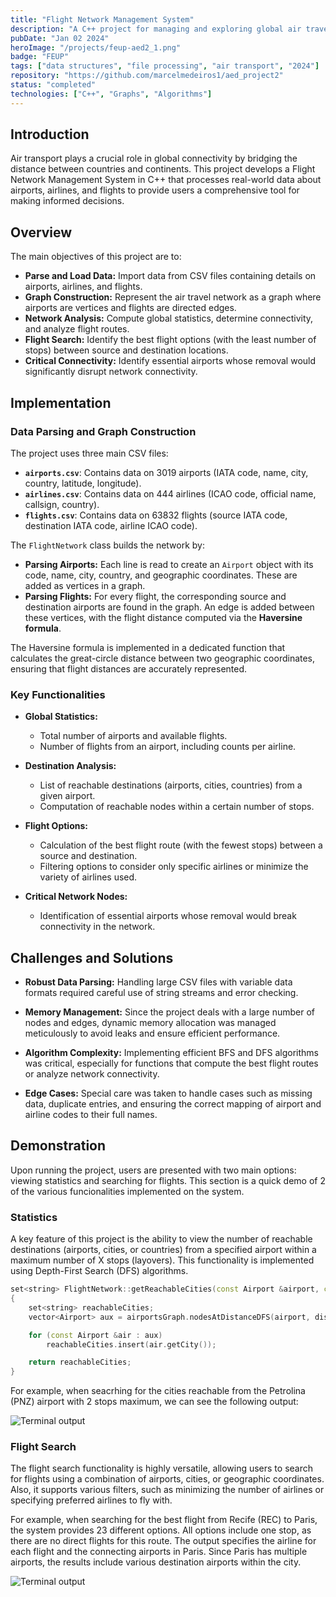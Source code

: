 ```yaml
---
title: "Flight Network Management System"
description: "A C++ project for managing and exploring global air travel networks using graph data structures, enabling flight search, network statistics, and connectivity analysis."
pubDate: "Jan 02 2024"
heroImage: "/projects/feup-aed2_1.png"
badge: "FEUP"
tags: ["data structures", "file processing", "air transport", "2024"]
repository: "https://github.com/marcelmedeiros1/aed_project2"
status: "completed"
technologies: ["C++", "Graphs", "Algorithms"]
---
```


## Introduction

Air transport plays a crucial role in global connectivity by bridging the distance between countries and continents. This project develops a Flight Network Management System in C++ that processes real-world data about airports, airlines, and flights to provide users a comprehensive tool for making informed decisions.

## Overview

The main objectives of this project are to:

- **Parse and Load Data:** Import data from CSV files containing details on airports, airlines, and flights.
- **Graph Construction:** Represent the air travel network as a graph where airports are vertices and flights are directed edges.
- **Network Analysis:** Compute global statistics, determine connectivity, and analyze flight routes.
- **Flight Search:** Identify the best flight options (with the least number of stops) between source and destination locations.
- **Critical Connectivity:** Identify essential airports whose removal would significantly disrupt network connectivity.

## Implementation

### Data Parsing and Graph Construction

The project uses three main CSV files:

- **`airports.csv`**: Contains data on 3019 airports (IATA code, name, city, country, latitude, longitude).
- **`airlines.csv`**: Contains data on 444 airlines (ICAO code, official name, callsign, country).
- **`flights.csv`**: Contains data on 63832 flights (source IATA code, destination IATA code, airline ICAO code).

The `FlightNetwork` class builds the network by:

- **Parsing Airports:** Each line is read to create an `Airport` object with its code, name, city, country, and geographic coordinates. These are added as vertices in a graph.
- **Parsing Flights:** For every flight, the corresponding source and destination airports are found in the graph. An edge is added between these vertices, with the flight distance computed via the **Haversine formula**.

The Haversine formula is implemented in a dedicated function that calculates the great-circle distance between two geographic coordinates, ensuring that flight distances are accurately represented.

### Key Functionalities

- **Global Statistics:**

  - Total number of airports and available flights.
  - Number of flights from an airport, including counts per airline.

- **Destination Analysis:**

  - List of reachable destinations (airports, cities, countries) from a given airport.
  - Computation of reachable nodes within a certain number of stops.

- **Flight Options:**

  - Calculation of the best flight route (with the fewest stops) between a source and destination.
  - Filtering options to consider only specific airlines or minimize the variety of airlines used.

- **Critical Network Nodes:**
  - Identification of essential airports whose removal would break connectivity in the network.

## Challenges and Solutions

- **Robust Data Parsing:**
  Handling large CSV files with variable data formats required careful use of string streams and error checking.

- **Memory Management:**
  Since the project deals with a large number of nodes and edges, dynamic memory allocation was managed meticulously to avoid leaks and ensure efficient performance.

- **Algorithm Complexity:**
  Implementing efficient BFS and DFS algorithms was critical, especially for functions that compute the best flight routes or analyze network connectivity.

- **Edge Cases:**
  Special care was taken to handle cases such as missing data, duplicate entries, and ensuring the correct mapping of airport and airline codes to their full names.

## Demonstration

Upon running the project, users are presented with two main options: viewing statistics and searching for flights. This section is a quick demo of 2 of the various funcionalities implemented on the system.

### Statistics

A key feature of this project is the ability to view the number of reachable destinations (airports, cities, or countries) from a specified airport within a maximum number of X stops (layovers). This functionality is implemented using Depth-First Search (DFS) algorithms.

```cpp
set<string> FlightNetwork::getReachableCities(const Airport &airport, const int &distance)
{
    set<string> reachableCities;
    vector<Airport> aux = airportsGraph.nodesAtDistanceDFS(airport, distance);

    for (const Airport &air : aux)
        reachableCities.insert(air.getCity());

    return reachableCities;
}
```

For example, when seacrhing for the cities reachable from the Petrolina (PNZ) airport with 2 stops maximum, we can see the following output:

![Terminal output](/projects/feup-aed2_2.png)

### Flight Search

The flight search functionality is highly versatile, allowing users to search for flights using a combination of airports, cities, or geographic coordinates. Also, it supports various filters, such as minimizing the number of airlines or specifying preferred airlines to fly with.

For example, when searching for the best flight from Recife (REC) to Paris, the system provides 23 different options. All options include one stop, as there are no direct flights for this route. The output specifies the airline for each flight and the connecting airports in Paris. Since Paris has multiple airports, the results include various destination airports within the city.

![Terminal output](/projects/feup-aed2_3.png)
